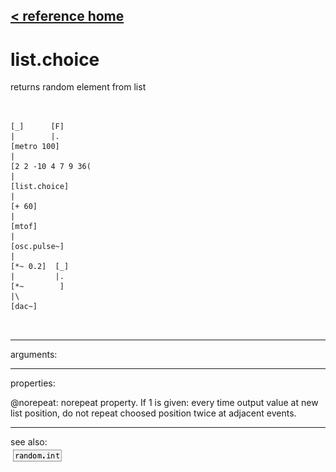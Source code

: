[< reference home](ceammc_lib.html)
---

# list.choice


returns random element from list

```


[_]      [F]
|        |.
[metro 100]
|
[2 2 -10 4 7 9 36(
|
[list.choice]
|
[+ 60]
|
[mtof]
|
[osc.pulse~]
|
[*~ 0.2]  [_]
|         |.
[*~        ]
|\
[dac~]

            
```

---
arguments:


---
properties:

@norepeat: norepeat property. If 1 is
            given: every time output value at new list position, do not repeat choosed position
            twice at adjacent events.<br>

---
see also:<br>
[![random.int](img/object_random.int.png)](random.int.html)
